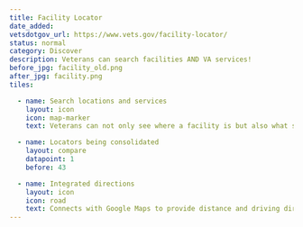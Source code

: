 ```yaml
---
title: Facility Locator
date_added:
vetsdotgov_url: https://www.vets.gov/facility-locator/
status: normal
category: Discover
description: Veterans can search facilities AND VA services!
before_jpg: facility_old.png
after_jpg: facility.png
tiles:

  - name: Search locations and services
    layout: icon
    icon: map-marker
    text: Veterans can not only see where a facility is but also what services it offers

  - name: Locators being consolidated
    layout: compare
    datapoint: 1
    before: 43

  - name: Integrated directions
    layout: icon
    icon: road
    text: Connects with Google Maps to provide distance and driving directions
---
```

